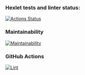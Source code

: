 ### Hexlet tests and linter status:
[![Actions Status](https://github.com/MelkoV/frontend-project-lvl1/workflows/hexlet-check/badge.svg)](https://github.com/MelkoV/frontend-project-lvl1/actions)

### Maintainability
[![Maintainability](https://api.codeclimate.com/v1/badges/c1514206dcd5d6d07c36/maintainability)](https://codeclimate.com/github/MelkoV/frontend-project-lvl1/maintainability)

### GitHub Actions
[![Lint](https://github.com/MelkoV/frontend-project-lvl1/workflows/linter/badge.svg)](https://github.com/MelkoV/frontend-project-lvl1/actions)